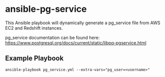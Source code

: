 # ansible-pg-service

This Ansible playbook will dynamically generate a pg_service file from AWS EC2 and Redshift instances.

pg_service documentation can be found here: https://www.postgresql.org/docs/current/static/libpq-pgservice.html

## Example Playbook

```
ansible-playbook pg_service.yml --extra-vars="pg_user=<username>"
```
